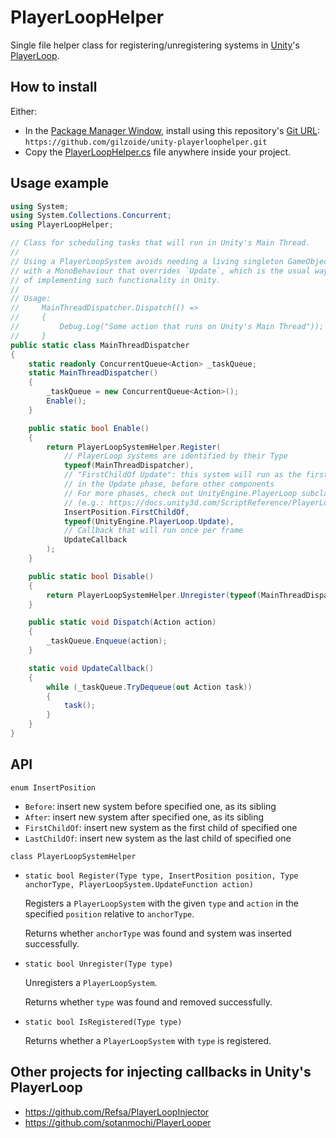 # PlayerLoopHelper
Single file helper class for registering/unregistering systems in [Unity](https://unity.com/)'s
[PlayerLoop](https://docs.unity3d.com/ScriptReference/LowLevel.PlayerLoop.html).


## How to install
Either:

- In the [Package Manager Window](https://docs.unity3d.com/Manual/upm-ui.html),
  install using this repository's [Git URL](https://docs.unity3d.com/Manual/upm-ui-giturl.html):<br/>
  `https://github.com/gilzoide/unity-playerloophelper.git`
- Copy the [PlayerLoopHelper.cs](Runtime/PlayerLoopHelper.cs) file anywhere inside your project.


## Usage example
```cs
using System;
using System.Collections.Concurrent;
using PlayerLoopHelper;

// Class for scheduling tasks that will run in Unity's Main Thread.
// 
// Using a PlayerLoopSystem avoids needing a living singleton GameObject
// with a MonoBehaviour that overrides `Update`, which is the usual way
// of implementing such functionality in Unity.
//
// Usage:
//     MainThreadDispatcher.Dispatch(() =>
//     {
//         Debug.Log("Some action that runs on Unity's Main Thread"));
//     }
public static class MainThreadDispatcher
{
    static readonly ConcurrentQueue<Action> _taskQueue;
    static MainThreadDispatcher()
    {
        _taskQueue = new ConcurrentQueue<Action>();
        Enable(); 
    }

    public static bool Enable()
    {
        return PlayerLoopSystemHelper.Register(
            // PlayerLoop systems are identified by their Type
            typeof(MainThreadDispatcher),
            // "FirstChildOf Update": this system will run as the first step
            // in the Update phase, before other components
            // For more phases, check out UnityEngine.PlayerLoop subclasses
            // (e.g.: https://docs.unity3d.com/ScriptReference/PlayerLoop.Update.html)
            InsertPosition.FirstChildOf,
            typeof(UnityEngine.PlayerLoop.Update),
            // Callback that will run once per frame
            UpdateCallback
        );
    }

    public static bool Disable()
    {
        return PlayerLoopSystemHelper.Unregister(typeof(MainThreadDispatcher));
    }

    public static void Dispatch(Action action)
    {
        _taskQueue.Enqueue(action);
    }

    static void UpdateCallback()
    {
        while (_taskQueue.TryDequeue(out Action task))
        {
            task();
        }
    }
}
```


## API
`enum InsertPosition`
  - `Before`: insert new system before specified one, as its sibling
  - `After`: insert new system after specified one, as its sibling
  - `FirstChildOf`: insert new system as the first child of specified one
  - `LastChildOf`: insert new system as the last child of specified one

`class PlayerLoopSystemHelper`
  - `static bool Register(Type type, InsertPosition position, Type anchorType, PlayerLoopSystem.UpdateFunction action)`

    Registers a `PlayerLoopSystem` with the given `type` and `action` in
    the specified `position` relative to `anchorType`.

    Returns whether `anchorType` was found and system was inserted successfully.

  - `static bool Unregister(Type type)`

    Unregisters a `PlayerLoopSystem`.

    Returns whether `type` was found and removed successfully.

  - `static bool IsRegistered(Type type)`

    Returns whether a `PlayerLoopSystem` with `type` is registered.


## Other projects for injecting callbacks in Unity's PlayerLoop
- https://github.com/Refsa/PlayerLoopInjector
- https://github.com/sotanmochi/PlayerLooper